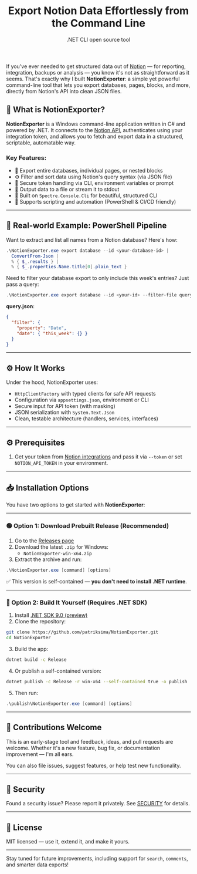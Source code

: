 ﻿---
layout: post
title: Export Notion Data Effortlessly from the Command Line
subtitle: .NET CLI open source tool
tags: [notion,tools,cli]
---

If you've ever needed to get structured data out of [Notion](https://notion.so) — for reporting, integration, backups or analysis — you know it's not as straightforward as it seems. That's exactly why I built **NotionExporter**: a simple yet powerful command-line tool that lets you export databases, pages, blocks, and more, directly from Notion's API into clean JSON files.

## 🚀 What is NotionExporter?

**NotionExporter** is a Windows command-line application written in C# and powered by .NET. It connects to the [Notion API](https://developers.notion.com/), authenticates using your integration token, and allows you to fetch and export data in a structured, scriptable, automatable way.

### Key Features:

- 🔄 Export entire databases, individual pages, or nested blocks
- ⚙️ Filter and sort data using Notion's query syntax (via JSON file)
- 🔐 Secure token handling via CLI, environment variables or prompt
- 💾 Output data to a file or stream it to stdout
- 🧰 Built on `Spectre.Console.Cli` for beautiful, structured CLI
- 🧪 Supports scripting and automation (PowerShell & CI/CD friendly)

---

## 🧪 Real-world Example: PowerShell Pipeline

Want to extract and list all names from a Notion database? Here's how:

```powershell
.\NotionExporter.exe export database --id <your-database-id> |
  ConvertFrom-Json |
  % { $_.results } |
  % { $_.properties.Name.title[0].plain_text }
```

Need to filter your database export to only include this week's entries? Just pass a query:

```powershell
.\NotionExporter.exe export database --id <your-id> --filter-file query.json
```

**query.json**:
```json
{
  "filter": {
    "property": "Date",
    "date": { "this_week": {} }
  }
}
```

---

## ⚙️ How It Works

Under the hood, NotionExporter uses:

- `HttpClientFactory` with typed clients for safe API requests
- Configuration via `appsettings.json`, environment or CLI
- Secure input for API token (with masking)
- JSON serialization with `System.Text.Json`
- Clean, testable architecture (handlers, services, interfaces)

---

## ⚙️ Prerequisites

1. Get your token from [Notion integrations](https://www.notion.so/my-integrations) and pass it via `--token` or set `NOTION_API_TOKEN` in your environment.

---

## 📥 Installation Options

You have two options to get started with **NotionExporter**:

---

### 🟢 Option 1: Download Prebuilt Release (Recommended)

1. Go to the [Releases page](https://github.com/patriksima/NotionExporter/releases)
2. Download the latest `.zip` for Windows:
    - `NotionExporter-win-x64.zip`
3. Extract the archive and run:

```powershell
.\NotionExporter.exe [command] [options]
```

✅ This version is self-contained — **you don't need to install .NET runtime**.

---

### 🔵 Option 2: Build It Yourself (Requires .NET SDK)

1. Install [.NET SDK 9.0 (preview)](https://dotnet.microsoft.com)
2. Clone the repository:

```bash
git clone https://github.com/patriksima/NotionExporter.git
cd NotionExporter
```

3. Build the app:

```bash
dotnet build -c Release
```

4. Or publish a self-contained version:

```bash
dotnet publish -c Release -r win-x64 --self-contained true -o publish
```

5. Then run:

```powershell
.\publish\NotionExporter.exe [command] [options]
```

---

## 🤝 Contributions Welcome

This is an early-stage tool and feedback, ideas, and pull requests are welcome. Whether it's a new feature, bug fix, or documentation improvement — I'm all ears.

You can also file issues, suggest features, or help test new functionality.

---

## 🔐 Security

Found a security issue? Please report it privately. See [SECURITY](https://github.com/patriksima/NotionExporter/blob/master/SECURITY.md) for details.

---

## 📄 License

MIT licensed — use it, extend it, and make it yours.

---

Stay tuned for future improvements, including support for `search`, `comments`, and smarter data exports!
